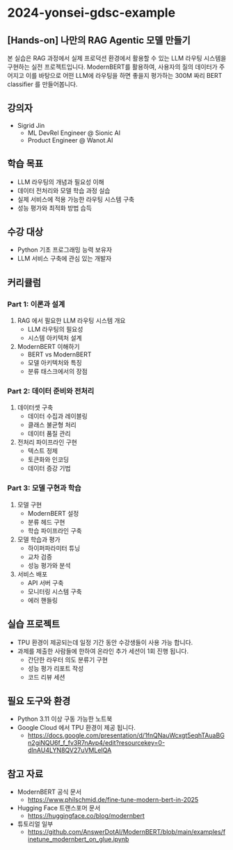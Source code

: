 # 2024-yonsei-gdsc-example

## [Hands-on] 나만의 RAG Agentic 모델 만들기

본 실습은 RAG 과정에서 실제 프로덕션 환경에서 활용할 수 있는 LLM 라우팅 시스템을 구현하는 실전 프로젝트입니다. ModernBERT를 활용하여, 사용자의 질의 데이터가 주어지고 이를 바탕으로 어떤 LLM에 라우팅을 하면 좋을지 평가하는 300M 짜리 BERT classifier 를 만들어봅니다.

## 강의자

- Sigrid Jin
    - ML DevRel Engineer @ Sionic AI
    - Product Engineer @ Wanot.AI

## 학습 목표

- LLM 라우팅의 개념과 필요성 이해
- 데이터 전처리와 모델 학습 과정 실습
- 실제 서비스에 적용 가능한 라우팅 시스템 구축
- 성능 평가와 최적화 방법 습득

## 수강 대상

- Python 기초 프로그래밍 능력 보유자
- LLM 서비스 구축에 관심 있는 개발자

## 커리큘럼

### Part 1: 이론과 설계

1. RAG 에서 필요한 LLM 라우팅 시스템 개요
    - LLM 라우팅의 필요성
    - 시스템 아키텍처 설계
2. ModernBERT 이해하기
    - BERT vs ModernBERT
    - 모델 아키텍처와 특징
    - 분류 태스크에서의 장점

### Part 2: 데이터 준비와 전처리

1. 데이터셋 구축
    - 데이터 수집과 레이블링
    - 클래스 불균형 처리
    - 데이터 품질 관리
2. 전처리 파이프라인 구현
    - 텍스트 정제
    - 토큰화와 인코딩
    - 데이터 증강 기법

### Part 3: 모델 구현과 학습

1. 모델 구현
    - ModernBERT 설정
    - 분류 헤드 구현
    - 학습 파이프라인 구축
2. 모델 학습과 평가
    - 하이퍼파라미터 튜닝
    - 교차 검증
    - 성능 평가와 분석
3. 서비스 배포
    - API 서버 구축
    - 모니터링 시스템 구축
    - 에러 핸들링

## 실습 프로젝트

- TPU 환경이 제공되는데 일정 기간 동안 수강생들이 사용 가능 합니다.
- 과제를 제출한 사람들에 한하여 온라인 추가 세션이 1회 진행 됩니다.
    - 간단한 라우터 의도 분류기 구현
    - 성능 평가 리포트 작성
    - 코드 리뷰 세션

## 필요 도구와 환경

- Python 3.11 이상 구동 가능한 노트북
- Google Cloud 에서 TPU 환경이 제공 됩니다.
    - https://docs.google.com/presentation/d/1fnQNauWcxgt5eqhTAuaBGn2giNQU6f_f_fv3R7nAvp4/edit?resourcekey=0-dlnAU4LYN8QV27uVMLeIQA

## 참고 자료

- ModernBERT 공식 문서
    - https://www.philschmid.de/fine-tune-modern-bert-in-2025
- Hugging Face 트랜스포머 문서
    - https://huggingface.co/blog/modernbert
- 튜토리얼 일부
    - https://github.com/AnswerDotAI/ModernBERT/blob/main/examples/finetune_modernbert_on_glue.ipynb